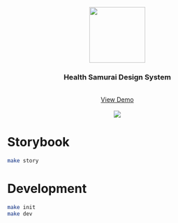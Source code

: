 
<p align="center">
  <img widht=128 height=128 src="https://cdn.prod.website-files.com/57441aa5da71fdf07a0a2e19/5a2ff50e669ec50001a59b5d_health-samurai.webp" />
  <h3 align="center">Health Samurai Design System</h3>
  <p align="center">
    <br />
    <a href="https://healthsamurai.github.io/hs_ui">View Demo</a>
    <br>
    <br>
    <img src="https://github.com/HealthSamurai/hs_ui/actions/workflows/storybook.yml/badge.svg" />
  </p>
</p>


# Storybook
```sh
make story 
```

# Development
```sh
make init
make dev
```


